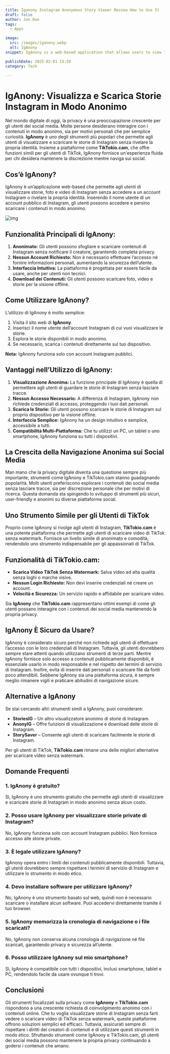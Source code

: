 ```yaml
---
title: Iganony Instagram Anonymous Story Viewer Review How to Use It
draft: false
author: Jon Doe 
tags:
  - Apps

image:
  src: /images/iganony.webp
  alt: IgAnony
snippet: IgAnony is a web-based application that allows users to view Instagram stories, photos and videos without logging into an Instagram account or revealing their identity.

publishDate: 2025-02-01 15:50
category: Tech

---
```


# IgAnony: Visualizza e Scarica Storie Instagram in Modo Anonimo

Nel mondo digitale di oggi, la privacy è una preoccupazione crescente per gli utenti dei social media. Molte persone desiderano interagire con i contenuti in modo anonimo, sia per motivi personali che per semplice curiosità. **IgAnony** è uno degli strumenti più popolari che permette agli utenti di visualizzare e scaricare le storie di Instagram senza rivelare la propria identità. Insieme a piattaforme come **TikTokio.cam**, che offre funzioni simili per gli utenti di TikTok, IgAnony fornisce un'esperienza fluida per chi desidera mantenere la discrezione mentre naviga sui social.

## Cos’è IgAnony?

IgAnony è un’applicazione web-based che permette agli utenti di visualizzare storie, foto e video di Instagram senza accedere a un account Instagram o rivelare la propria identità. Inserendo il nome utente di un account pubblico di Instagram, gli utenti possono accedere e persino scaricare i contenuti in modo anonimo.

![img](/images/iganony.webp )

## Funzionalità Principali di IgAnony:

1. **Anonimato:** Gli utenti possono sfogliare e scaricare contenuti di Instagram senza notificare il creatore, garantendo completa privacy.
2. **Nessun Account Richiesto:** Non è necessario effettuare l’accesso né fornire informazioni personali, aumentando la sicurezza dell’utente.
3. **Interfaccia Intuitiva:** La piattaforma è progettata per essere facile da usare, anche per utenti non tecnici.
4. **Download dei Contenuti:** Gli utenti possono scaricare foto, video e storie per la visione offline.

## Come Utilizzare IgAnony?

L’utilizzo di IgAnony è molto semplice:

1. Visita il sito web di **IgAnony**.
2. Inserisci il nome utente dell’account Instagram di cui vuoi visualizzare le storie.
3. Esplora le storie disponibili in modo anonimo.
4. Se necessario, scarica i contenuti direttamente sul tuo dispositivo.

**Nota:** IgAnony funziona solo con account Instagram pubblici.

## Vantaggi nell’Utilizzo di IgAnony:

1. **Visualizzazione Anonima:** La funzione principale di IgAnony è quella di permettere agli utenti di guardare le storie di Instagram senza lasciare tracce.
2. **Nessun Accesso Necessario:** A differenza di Instagram, IgAnony non richiede credenziali di accesso, proteggendo i tuoi dati personali.
3. **Scarica le Storie:** Gli utenti possono scaricare le storie di Instagram sul proprio dispositivo per la visione offline.
4. **Interfaccia Semplice:** IgAnony ha un design intuitivo e semplice, accessibile a tutti.
5. **Compatibilità Multi-Piattaforma:** Che tu utilizzi un PC, un tablet o uno smartphone, IgAnony funziona su tutti i dispositivi.

## La Crescita della Navigazione Anonima sui Social Media

Man mano che la privacy digitale diventa una questione sempre più importante, strumenti come IgAnony e TikTokio.cam stanno guadagnando popolarità. Molti utenti preferiscono esplorare i contenuti dei social media senza lasciare tracce, sia per discrezione personale che per motivi di ricerca. Questa domanda sta spingendo lo sviluppo di strumenti più sicuri, user-friendly e anonimi su diverse piattaforme social.

## Uno Strumento Simile per gli Utenti di TikTok

Proprio come IgAnony si rivolge agli utenti di Instagram, **TikTokio.cam** è una potente piattaforma che permette agli utenti di scaricare video di TikTok senza watermark. Fornisce un livello simile di anonimato e comodità, rendendolo uno strumento indispensabile per gli appassionati di TikTok.

## Funzionalità di TikTokio.cam:

- **Scarica Video TikTok Senza Watermark:** Salva video ad alta qualità senza loghi o marche visive.
- **Nessun Login Richiesto:** Non devi inserire credenziali né creare un account.
- **Velocità e Sicurezza:** Un servizio rapido e affidabile per scaricare video.

Sia **IgAnony** che **TikTokio.cam** rappresentano ottimi esempi di come gli utenti possano interagire con i contenuti dei social media mantenendo la propria privacy.

## IgAnony È Sicuro da Usare?

IgAnony è considerato sicuro perché non richiede agli utenti di effettuare l’accesso con le loro credenziali di Instagram. Tuttavia, gli utenti dovrebbero sempre stare attenti quando utilizzano strumenti di terze parti. Mentre IgAnony fornisce solo accesso a contenuti pubblicamente disponibili, è essenziale usarlo in modo responsabile e nel rispetto dei termini di servizio di Instagram. Inoltre, evita di inserire dati personali o scaricare file da fonti poco attendibili. Sebbene IgAnony sia una piattaforma sicura, è sempre meglio rimanere vigili e praticare abitudini di navigazione sicure.

## Alternative a IgAnony

Se stai cercando altri strumenti simili a IgAnony, puoi considerare:

- **StoriesIG** – Un altro visualizzatore anonimo di storie di Instagram.
- **AnonyIG** – Offre funzioni di visualizzazione e download delle storie di Instagram.
- **StorySaver** – Consente agli utenti di scaricare facilmente le storie di Instagram.

Per gli utenti di TikTok, **TikTokio.cam** rimane una delle migliori alternative per scaricare video senza watermark.

## Domande Frequenti

### 1. IgAnony è gratuito?

Sì, IgAnony è uno strumento gratuito che permette agli utenti di visualizzare e scaricare storie di Instagram in modo anonimo senza alcun costo.

### 2. Posso usare IgAnony per visualizzare storie private di Instagram?

No, IgAnony funziona solo con account Instagram pubblici. Non fornisce accesso alle storie private.

### 3. È legale utilizzare IgAnony?

IgAnony opera entro i limiti dei contenuti pubblicamente disponibili. Tuttavia, gli utenti dovrebbero sempre rispettare i termini di servizio di Instagram e utilizzare lo strumento in modo etico.

### 4. Devo installare software per utilizzare IgAnony?

No, IgAnony è uno strumento basato sul web, quindi non è necessario scaricare o installare alcun software. Puoi accedervi direttamente tramite il tuo browser.

### 5. IgAnony memorizza la cronologia di navigazione o i file scaricati?

No, IgAnony non conserva alcuna cronologia di navigazione né file scaricati, garantendo privacy e sicurezza all’utente.

### 6. Posso utilizzare IgAnony sul mio smartphone?

Sì, IgAnony è compatibile con tutti i dispositivi, inclusi smartphone, tablet e PC, rendendolo facile da usare ovunque ti trovi.

## Conclusioni

Gli strumenti focalizzati sulla privacy come **IgAnony** e **TikTokio.cam** rispondono a una crescente richiesta di coinvolgimento anonimo con i contenuti online. Che tu voglia visualizzare storie di Instagram senza farti vedere o scaricare video di TikTok senza watermark, queste piattaforme offrono soluzioni semplici ed efficaci. Tuttavia, assicurati sempre di rispettare i diritti dei creatori di contenuti e di utilizzare questi strumenti in modo etico. Sfruttando strumenti come IgAnony e TikTokio.cam, gli utenti dei social media possono mantenere la propria privacy continuando a godersi i contenuti che amano.